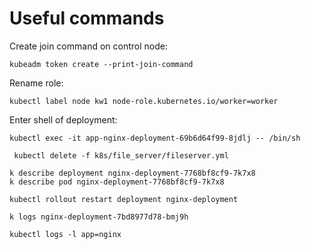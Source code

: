 # Useful commands

Create join command on control node:
```
kubeadm token create --print-join-command
```

Rename role:
```
kubectl label node kw1 node-role.kubernetes.io/worker=worker
```

Enter shell of deployment:
```
kubectl exec -it app-nginx-deployment-69b6d64f99-8jdlj -- /bin/sh
```

```
 kubectl delete -f k8s/file_server/fileserver.yml
```

```
k describe deployment nginx-deployment-7768bf8cf9-7k7x8
k describe pod nginx-deployment-7768bf8cf9-7k7x8
```

```
kubectl rollout restart deployment nginx-deployment
```

```
k logs nginx-deployment-7bd8977d78-bmj9h
```

```
kubectl logs -l app=nginx
```

